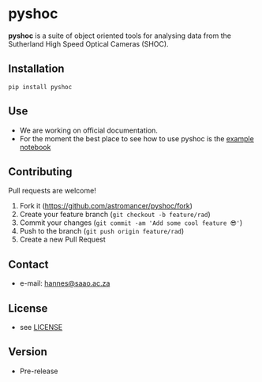 
pyshoc
======

**pyshoc** is a suite of object oriented tools for analysing data from the
Sutherland High Speed Optical Cameras (SHOC).  

## Installation
```shell
pip install pyshoc
```

## Use
* We are working on official documentation. 
* For the moment the best place to see how to use pyshoc is the 
[example notebook](https://nbviewer.jupyter.org/github/astromancer/pyshoc/blob/master/pyshoc/example/pyshoc.demo.ipynb)


## Contributing
 Pull requests are welcome!
1. Fork it (<https://github.com/astromancer/pyshoc/fork>)
2. Create your feature branch (`git checkout -b feature/rad`)
3. Commit your changes (`git commit -am 'Add some cool feature 😎'`)
4. Push to the branch (`git push origin feature/rad`)
5. Create a new Pull Request


## Contact
* e-mail: hannes@saao.ac.za

<!-- ### Third party libraries
* see [LIBRARIES](https://github.com/username/sw-name/blob/master/LIBRARIES.md) files -->

## License 
* see [LICENSE](https://github.com/astromancer/pyshoc/blob/master/LICENSE)

## Version 
* Pre-release
